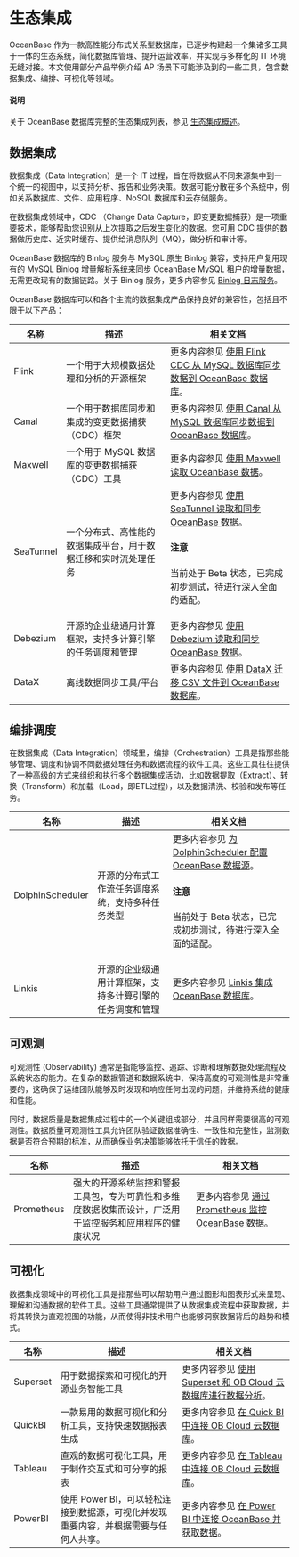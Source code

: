 # 生态集成

OceanBase 作为一款高性能分布式关系型数据库，已逐步构建起一个集诸多工具于一体的生态系统，简化数据库管理、提升运营效率，并实现与多样化的 IT 环境无缝对接。本文使用部分产品举例介绍 AP 场景下可能涉及到的一些工具，包含数据集成、编排、可视化等领域。

<main id="notice" type='explain'>
  <h4>说明</h4>
  <p>关于 OceanBase 数据库完整的生态集成列表，参见 <a href="https://www.oceanbase.com/docs/common-oceanbase-database-cn-1000000000903440">生态集成概述</a>。</p>
</main>

## 数据集成

数据集成（Data Integration）是一个 IT 过程，旨在将数据从不同来源集中到一个统一的视图中，以支持分析、报告和业务决策。数据可能分散在多个系统中，例如关系数据库、文件、应用程序、NoSQL 数据库和云存储服务。

在数据集成领域中，CDC （Change Data Capture，即变更数据捕获）是一项重要技术，能够帮助您识别从上次提取之后发生变化的数据。您可用 CDC 提供的数据做历史库、近实时缓存、提供给消息队列（MQ），做分析和审计等。

OceanBase 数据库的 Binlog 服务与 MySQL 原生 Binlog 兼容，支持用户复用现有的 MySQL Binlog 增量解析系统来同步 OceanBase MySQL 租户的增量数据，无需更改现有的数据链路。关于 Binlog 服务，更多内容参见 [Binlog 日志服务](../700.reference/1500.Components-and-Tools/300.data-integrate/100.oblogproxy-overview.md)。

OceanBase 数据库可以和各个主流的数据集成产品保持良好的兼容性，包括且不限于以下产品：

|**名称**|**描述**|**相关文档**|
|---|---|---|
| Flink | 一个用于大规模数据处理和分析的开源框架 | 更多内容参见 [使用 Flink CDC 从 MySQL 数据库同步数据到 OceanBase 数据库](../500.data-migration/200.migrate-data-from-mysql-database-to-oceanbase-database/600.use-flink-cdc-to-migrate-data-from-mysql-database-to-oceanbase-database.md)。 |
| Canal | 一个用于数据库同步和集成的变更数据捕获（CDC）框架 | 更多内容参见 [使用 Canal 从 MySQL 数据库同步数据到 OceanBase 数据库](../500.data-migration/200.migrate-data-from-mysql-database-to-oceanbase-database/500.use-canal-to-migrate-data-from-mysql-database-to-oceanbase-database.md)。 |
| Maxwell | 一个用于 MySQL 数据库的变更数据捕获（CDC）工具 | 更多内容参见 [使用 Maxwell 读取 OceanBase 数据](../700.reference/1600.ecological-integration/100.maxwell.md)。 |
| SeaTunnel | 一个分布式、高性能的数据集成平台，用于数据迁移和实时流处理任务 | 更多内容参见 [使用 SeaTunnel 读取和同步 OceanBase 数据](../700.reference/1600.ecological-integration/200.seatunnel.md)。<main id="notice" type='notice'><h4>注意</h4><p>当前处于 Beta 状态，已完成初步测试，待进行深入全面的适配。</p></main>|
| Debezium | 开源的企业级通用计算框架，支持多计算引擎的任务调度和管理 | 更多内容参见 [使用 Debezium 读取和同步 OceanBase 数据](../700.reference/1600.ecological-integration/1600.debezium.md)。 |
| DataX | 离线数据同步工具/平台 | 更多内容参见 [使用 DataX 迁移 CSV 文件到 OceanBase 数据库](../500.data-migration/700.migrate-data-from-csv-file-to-oceanbase-database/100.use-datax-to-load-csv-data-files-to-oceanbase-database.md)。 |

## 编排调度

在数据集成（Data Integration）领域里，编排（Orchestration）工具是指那些能够管理、调度和协调不同数据处理任务和数据流程的软件工具。这些工具往往提供了一种高级的方式来组织和执行多个数据集成活动，比如数据提取（Extract）、转换（Transform）和加载（Load，即ETL过程），以及数据清洗、校验和发布等任务。

|**名称**|**描述** |**相关文档**|
|---|---|---|
| DolphinScheduler | 开源的分布式工作流任务调度系统，支持多种任务类型 | 更多内容参见 [为 DolphinScheduler 配置 OceanBase 数据源](../700.reference/1600.ecological-integration/1200.dolphinscheduler.md)。<main id="notice" type='notice'><h4>注意</h4><p>当前处于 Beta 状态，已完成初步测试，待进行深入全面的适配。</p></main>|
| Linkis | 开源的企业级通用计算框架，支持多计算引擎的任务调度和管理 | 更多内容参见 [Linkis 集成 OceanBase 数据库](../700.reference/1600.ecological-integration/1400.linkis.md)。 |

## 可观测

可观测性 (Observability) 通常是指能够监控、追踪、诊断和理解数据处理流程及系统状态的能力。在复杂的数据管道和数据系统中，保持高度的可观测性是非常重要的，这确保了运维团队能够及时发现和响应任何出现的问题，并维持系统的健康和性能。

同时，数据质量是数据集成过程中的一个关键组成部分，并且同样需要很高的可观测性。数据质量可观测性工具允许团队验证数据准确性、一致性和完整性，监测数据是否符合预期的标准，从而确保业务决策能够依托于信任的数据。

|**名称**|**描述**|**相关文档**|
|---|---|---|
| Prometheus | 强大的开源系统监控和警报工具包，专为可靠性和多维度数据收集而设计，广泛用于监控服务和应用程序的健康状况 | 更多内容参见 [通过 Prometheus 监控 OceanBase 数据](https://www.oceanbase.com/docs/common-ocp-1000000000826572)。 |

## 可视化

数据集成领域中的可视化工具是指那些可以帮助用户通过图形和图表形式来呈现、理解和沟通数据的软件工具。这些工具通常提供了从数据集成流程中获取数据，并将其转换为直观视图的功能，从而使得非技术用户也能够洞察数据背后的趋势和模式。

|**名称**|**描述**|**相关文档**|
|---|---|---|
| Superset | 用于数据探索和可视化的开源业务智能工具 | 更多内容参见 [使用 Superset 和 OB Cloud 云数据库进行数据分析](../700.reference/1600.ecological-integration/400.superset-mysql-connection-oceanbase-sample-program.md)。 |
| QuickBI | 一款易用的数据可视化和分析工具，支持快速数据报表生成 | 更多内容参见 [在 Quick BI 中连接 OB Cloud 云数据库](../700.reference/1600.ecological-integration/600.quick-bi.md)。 |
| Tableau | 直观的数据可视化工具，用于制作交互式和可分享的报表 | 更多内容参见 [在 Tableau 中连接 OB Cloud 云数据库](../700.reference/1600.ecological-integration/700.tableau.md)。 |
| PowerBI | 使用 Power BI，可以轻松连接到数据源，可视化并发现重要内容，并根据需要与任何人共享。 | 更多内容参见 [在 Power BI 中连接 OceanBase 并获取数据](../700.reference/1600.ecological-integration/500.power-bi.md)。 |
